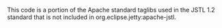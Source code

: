 This code is a portion of the Apache standard taglibs used in the
JSTL 1.2 standard that is not included in org.eclipse.jetty:apache-jstl.
